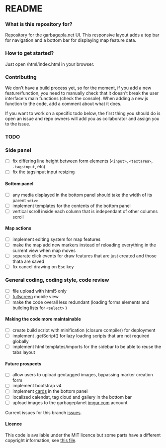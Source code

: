 # README #

### What is this repository for? ###

Repository for the garbagepla.net UI. This responsive layout adds a top bar for navigation and a bottom bar for displaying map feature data.

### How to get started? ###

Just open /html/index.html in your browser.

### Contributing

We don't have a build process yet, so for the moment, if you add a new feature/function, you need to manually check that it doesn't break the user interface's main functions (check the console). When adding a new js function to the code, add a comment about what it does.

If you want to work on a specific todo below, the first thing you should do is open an issue and repo owners will add you as collaborator and assign you to the issue.

### TODO

### Side panel

- [ ] fix differing line height between form elements (`<input>`, `<textarea>`, `.tagsinput`, etc)
- [ ] fix the tagsinput input resizing

#### Bottom panel
- [ ] any media displayed in the bottom panel should take the width of its parent `<div>`
- [ ] implement templates for the contents of the bottom panel
- [ ] vertical scroll inside each column that is independant of other columns scroll

#### Map actions
- [ ] implement editing system for map features
- [ ] make the map add new markers instead of reloading everything in the current view when map moves
- [ ] separate click events for draw features that are just created and those thata are saved
- [ ] fix cancel drawing on Esc key

### General coding, coding style, code review
- [ ] file upload with html5 only
- [ ] [fullscreen](http://www.html5rocks.com/en/mobile/fullscreen/) mobile view
- [ ] make the code overall less redundant (loading forms elements and building lists for `<select>` )

#### Making the code more maintainable
- [ ] create build script with minification (closure compiler) for deployment
- [ ] implement .getScript() for lazy loading scripts that are not required globally
- [ ] implement html templates/imports for the sidebar to be able to reuse the tabs layout

#### Future prospects
- [ ] allow users to upload geotagged images, bypassing marker creation form
- [ ] implement bootstrap v4
- [ ] implement [cards](http://v4-alpha.getbootstrap.com/components/card/) in the bottom panel
- [ ] localized calendat, tag cloud and gallery in the bottom bar
- [ ] upload images to the garbageplanet [imgur.com](https://api.imgur.com/oauth2) account 

Current issues for this branch [issues](https://github.com/garbageplanet/web-ui/labels/branch%3Abottom-bar).

#### Licence
This code is available under the MIT licence but some parts have a different copyright information, see [this file](https://github.com/garbageplanet/web-ui/blob/dev/license.md).